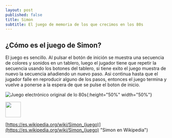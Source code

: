 ```yaml
---
layout: post
published: false
title: Simon
subtitle: El juego de memoria de los que crecimos en los 80s
---
```

## ¿Cómo es el juego de Simon?

El juego es sencillo. Al pulsar el botón de inición se muestra una secuencia de colores y sonidos en un tablero, luego el jugador tiene que repetir la secuencia usando los botones del tablero, si tiene exito el juego muestra de nuevo la secuencia añadiendo un nuevo paso. Asi continua hasta que el jugador falle en reproducir alguno de los pasos, entonces el juego termina y vuelve a ponerse a la espera de que se pulse el boton de inicio.

![Juego electrónico original de lo 80s](https://upload.wikimedia.org/wikipedia/commons/c/cd/Simon_Electronic_Game.jpg){:height="50%" width="50%"}

<img src="https://upload.wikimedia.org/wikipedia/commons/c/cd/Simon_Electronic_Game.jpg" width="48">

[https://es.wikipedia.org/wiki/Simon_(juego)](https://es.wikipedia.org/wiki/Simon_(juego) "Simon en Wikipedia")
